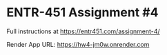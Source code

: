 # ENTR-451 Assignment #4

Full instructions at https://entr451.com/assignment-4/

Render App URL: https://hw4-jm0w.onrender.com

